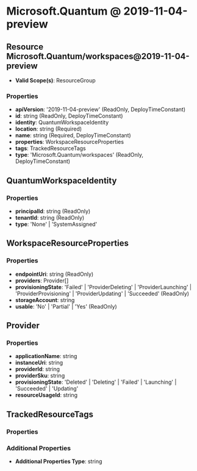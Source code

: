# Microsoft.Quantum @ 2019-11-04-preview

## Resource Microsoft.Quantum/workspaces@2019-11-04-preview
* **Valid Scope(s)**: ResourceGroup
### Properties
* **apiVersion**: '2019-11-04-preview' (ReadOnly, DeployTimeConstant)
* **id**: string (ReadOnly, DeployTimeConstant)
* **identity**: QuantumWorkspaceIdentity
* **location**: string (Required)
* **name**: string (Required, DeployTimeConstant)
* **properties**: WorkspaceResourceProperties
* **tags**: TrackedResourceTags
* **type**: 'Microsoft.Quantum/workspaces' (ReadOnly, DeployTimeConstant)

## QuantumWorkspaceIdentity
### Properties
* **principalId**: string (ReadOnly)
* **tenantId**: string (ReadOnly)
* **type**: 'None' | 'SystemAssigned'

## WorkspaceResourceProperties
### Properties
* **endpointUri**: string (ReadOnly)
* **providers**: Provider[]
* **provisioningState**: 'Failed' | 'ProviderDeleting' | 'ProviderLaunching' | 'ProviderProvisioning' | 'ProviderUpdating' | 'Succeeded' (ReadOnly)
* **storageAccount**: string
* **usable**: 'No' | 'Partial' | 'Yes' (ReadOnly)

## Provider
### Properties
* **applicationName**: string
* **instanceUri**: string
* **providerId**: string
* **providerSku**: string
* **provisioningState**: 'Deleted' | 'Deleting' | 'Failed' | 'Launching' | 'Succeeded' | 'Updating'
* **resourceUsageId**: string

## TrackedResourceTags
### Properties
### Additional Properties
* **Additional Properties Type**: string

